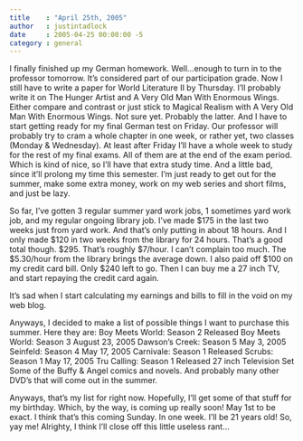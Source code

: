 ```yaml
---
title    : "April 25th, 2005"
author   : justintadlock
date     : 2005-04-25 00:00:00 -5
category : general
---
```


I finally finished up my German homework. Well…enough to turn in to the professor tomorrow. It’s considered part of our participation grade. Now I still have to write a paper for World Literature II by Thursday. I’ll probably write it on The Hunger Artist and A Very Old Man With Enormous Wings. Either compare and contrast or just stick to Magical Realism with A Very Old Man With Enormous Wings. Not sure yet. Probably the latter. And I have to start getting ready for my final German test on Friday. Our professor will probably try to cram a whole chapter in one week, or rather yet, two classes (Monday & Wednesday). At least after Friday I’ll have a whole week to study for the rest of my final exams. All of them are at the end of the exam period. Which is kind of nice, so I’ll have that extra study time. And a little bad, since it’ll prolong my time this semester. I’m just ready to get out for the summer, make some extra money, work on my web series and short films, and just be lazy.

So far, I’ve gotten 3 regular summer yard work jobs, 1 sometimes yard work job, and my regular ongoing library job. I’ve made $175 in the last two weeks just from yard work. And that’s only putting in about 18 hours. And I only made $120 in two weeks from the library for 24 hours. That’s a good total though. $295. That’s roughly $7/hour. I can’t complain too much. The $5.30/hour from the library brings the average down.
I also paid off $100 on my credit card bill. Only $240 left to go. Then I can buy me a 27 inch TV, and start repaying the credit card again.

It’s sad when I start calculating my earnings and bills to fill in the void on my web blog.

Anyways, I decided to make a list of possible things I want to purchase this summer. Here they are:
Boy Meets World: Season 2
Released
Boy Meets World: Season 3
August 23, 2005
Dawson’s Creek: Season 5
May 3, 2005
Seinfeld: Season 4
May 17, 2005
Carnivale: Season 1
Released
Scrubs: Season 1
May 17, 2005
Tru Calling: Season 1
Released
27 inch Television Set
Some of the Buffy & Angel comics and novels.
And probably many other DVD’s that will come out in the summer.

Anyways, that’s my list for right now. Hopefully, I’ll get some of that stuff for my birthday. Which, by the way, is coming up really soon! May 1st to be exact. I think that’s this coming Sunday. In one week. I’ll be 21 years old! So, yay me! Alrighty, I think I’ll close off this little useless rant…
